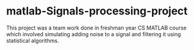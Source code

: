 # matlab-Signals-processing-project
This project was a team work done in freshman year CS MATLAB course which involved simulating adding noise to a signal and filtering it using statistical algorithms.
